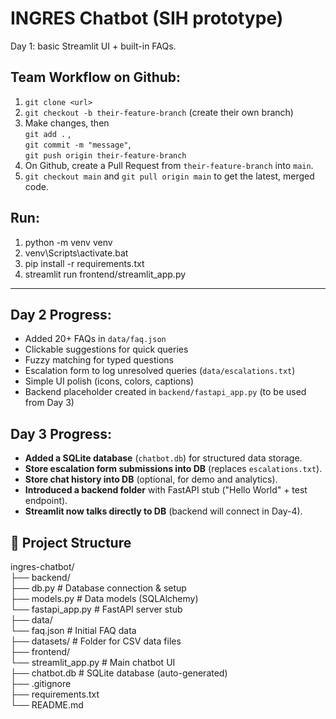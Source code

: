 # INGRES Chatbot (SIH prototype)

Day 1: basic Streamlit UI + built-in FAQs.

## Team Workflow on Github:

1.  `git clone <url>`
2.  `git checkout -b their-feature-branch` (create their own branch)
3.  Make changes, then  
    `git add .` ,  
    `git commit -m "message"`,  
    `git push origin their-feature-branch`
4.  On Github, create a Pull Request from `their-feature-branch` into `main`.
5.  `git checkout main` and `git pull origin main` to get the latest, merged code.

## Run:
1.  python -m venv venv
2.  venv\Scripts\activate.bat
3.  pip install -r requirements.txt
4.  streamlit run frontend/streamlit_app.py

---

## Day 2 Progress:
-   Added 20+ FAQs in `data/faq.json`
-   Clickable suggestions for quick queries
-   Fuzzy matching for typed questions
-   Escalation form to log unresolved queries (`data/escalations.txt`)
-   Simple UI polish (icons, colors, captions)
-   Backend placeholder created in `backend/fastapi_app.py` (to be used from Day 3)

## Day 3 Progress:
-   **Added a SQLite database** (`chatbot.db`) for structured data storage.
-   **Store escalation form submissions into DB** (replaces `escalations.txt`).
-   **Store chat history into DB** (optional, for demo and analytics).
-   **Introduced a backend folder** with FastAPI stub ("Hello World" + test endpoint).
-   **Streamlit now talks directly to DB** (backend will connect in Day-4).

## 📂 Project Structure
ingres-chatbot/<br>
├── backend/<br>
  ├── db.py # Database connection & setup<br>
  ├── models.py # Data models (SQLAlchemy)<br>
  └── fastapi_app.py # FastAPI server stub<br>
├── data/<br>
  └── faq.json # Initial FAQ data<br>
├── datasets/ # Folder for CSV data files<br>
├── frontend/<br>
  └── streamlit_app.py # Main chatbot UI<br>
├── chatbot.db # SQLite database (auto-generated)<br>
├── .gitignore<br>
├── requirements.txt<br>
└── README.md
